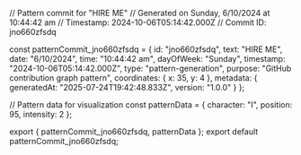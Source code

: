 // Pattern commit for "HIRE ME"
// Generated on Sunday, 6/10/2024 at 10:44:42 am
// Timestamp: 2024-10-06T05:14:42.000Z
// Commit ID: jno660zfsdq

const patternCommit_jno660zfsdq = {
  id: "jno660zfsdq",
  text: "HIRE ME",
  date: "6/10/2024",
  time: "10:44:42 am",
  dayOfWeek: "Sunday",
  timestamp: "2024-10-06T05:14:42.000Z",
  type: "pattern-generation",
  purpose: "GitHub contribution graph pattern",
  coordinates: {
    x: 35,
    y: 4
  },
  metadata: {
    generatedAt: "2025-07-24T19:42:48.833Z",
    version: "1.0.0"
  }
};

// Pattern data for visualization
const patternData = {
  character: "I",
  position: 95,
  intensity: 2
};

export { patternCommit_jno660zfsdq, patternData };
export default patternCommit_jno660zfsdq;
